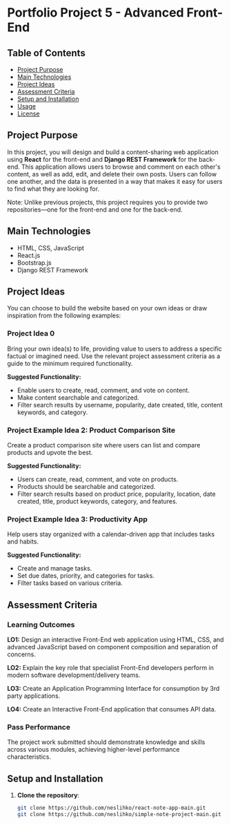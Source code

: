 # Portfolio Project 5 - Advanced Front-End

## Table of Contents
- [Project Purpose](#project-purpose)
- [Main Technologies](#main-technologies)
- [Project Ideas](#project-ideas)
- [Assessment Criteria](#assessment-criteria)
- [Setup and Installation](#setup-and-installation)
- [Usage](#usage)
- [License](#license)

## Project Purpose

In this project, you will design and build a content-sharing web application using **React** for the front-end and **Django REST Framework** for the back-end. This application allows users to browse and comment on each other's content, as well as add, edit, and delete their own posts. Users can follow one another, and the data is presented in a way that makes it easy for users to find what they are looking for.

Note: Unlike previous projects, this project requires you to provide two repositories—one for the front-end and one for the back-end.

## Main Technologies

- HTML, CSS, JavaScript
- React.js
- Bootstrap.js
- Django REST Framework

## Project Ideas

You can choose to build the website based on your own ideas or draw inspiration from the following examples:

### Project Idea 0
Bring your own idea(s) to life, providing value to users to address a specific factual or imagined need. Use the relevant project assessment criteria as a guide to the minimum required functionality.

**Suggested Functionality:**
- Enable users to create, read, comment, and vote on content.
- Make content searchable and categorized.
- Filter search results by username, popularity, date created, title, content keywords, and category.

### Project Example Idea 2: Product Comparison Site
Create a product comparison site where users can list and compare products and upvote the best.

**Suggested Functionality:**
- Users can create, read, comment, and vote on products.
- Products should be searchable and categorized.
- Filter search results based on product price, popularity, location, date created, title, product keywords, category, and features.

### Project Example Idea 3: Productivity App
Help users stay organized with a calendar-driven app that includes tasks and habits.

**Suggested Functionality:**
- Create and manage tasks.
- Set due dates, priority, and categories for tasks.
- Filter tasks based on various criteria.

## Assessment Criteria

### Learning Outcomes

**LO1:** Design an interactive Front-End web application using HTML, CSS, and advanced JavaScript based on component composition and separation of concerns.

**LO2:** Explain the key role that specialist Front-End developers perform in modern software development/delivery teams.

**LO3:** Create an Application Programming Interface for consumption by 3rd party applications.

**LO4:** Create an Interactive Front-End application that consumes API data.

### Pass Performance
The project work submitted should demonstrate knowledge and skills across various modules, achieving higher-level performance characteristics.

## Setup and Installation

1. **Clone the repository**:

   ```bash
   git clone https://github.com/neslihko/react-note-app-main.git
   git clone https://github.com/neslihko/simple-note-project-main.git

